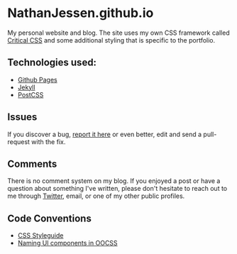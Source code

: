 # NathanJessen.github.io

My personal website and blog. The site uses my own CSS framework called [Critical CSS](https://github.com/nathanjessen/critical-css) and some additional styling that is specific to the portfolio.


## Technologies used:

- [Github Pages](http://pages.github.com/)
- [Jekyll](http://jekyllrb.com/)
- [PostCSS](http://postcss.org/)


## Issues

If you discover a bug, [report it here](https://github.com/nathanjessen/nathanjessen.github.com/issues) or even better, edit and send a pull-request with the fix.


## Comments

There is no comment system on my blog. If you enjoyed a post or have a question about something I've written, please don't hesitate to reach out to me through [Twitter](https://twitter.com/nathanjessen), email, or one of my other public profiles.

## Code Conventions

* [CSS Styleguide](https://github.com/nathanjessen/css)
* [Naming UI components in OOCSS](http://csswizardry.com/2014/03/naming-ui-components-in-oocss/)
